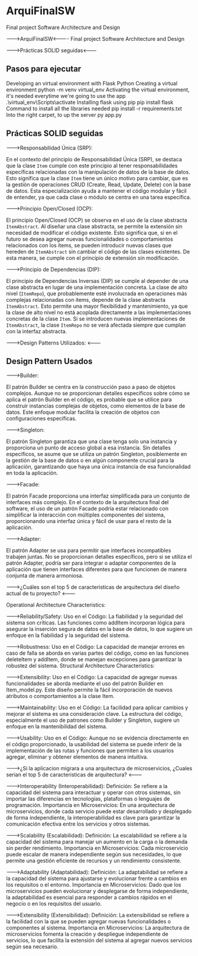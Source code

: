 # ArquiFinalSW
Final project Software Architecture and Design


--->ArquiFinalSW<----
Final project Software Architecture and Design

--->Prácticas SOLID seguidas<---

## Pasos para ejecutar

Developing an virtual environment with Flask Python
Creating a virtual environment
	python -m venv virtual_env
Activating the virtual environment, it's needed everytime we're going to use the app
	.\virtual_env\Scripts\activate
Installing flask using pip
	pip install flask
Command to install all the libraries needed
	pip install -r requirements.txt
Into the right carpet, to up the server
	py app.py

## Prácticas SOLID seguidas


--->Responsabilidad Única (SRP):

En el contexto del principio de Responsabilidad Única (SRP), 
se destaca que la clase `Item` cumple con este principio al tener responsabilidades específicas 
relacionadas con la manipulación de datos de la base de datos. 
Esto significa que la clase `Item` tiene un único motivo para cambiar, 
que es la gestión de operaciones CRUD (Create, Read, Update, Delete) con la base de datos. 
Esta especialización ayuda a mantener el código modular y fácil de entender,
ya que cada clase o módulo se centra en una tarea específica.

--->Principio Open/Closed (OCP):

El principio Open/Closed (OCP) se observa en el uso de la clase abstracta `ItemAbstract`. 
Al diseñar una clase abstracta, se permite la extensión sin necesidad de modificar el código existente. 
Esto significa que, si en el futuro se desea agregar nuevas funcionalidades o comportamientos relacionados con los ítems, 
se pueden introducir nuevas clases que hereden de `ItemAbstract` sin cambiar el código de las clases existentes. De esta manera, 
se cumple con el principio de extensión sin modificación.

--->Principio de Dependencias (DIP):

El principio de Dependencias Inversas (DIP) se cumple al depender de una clase abstracta en lugar de una implementación concreta. 
La clase de alto nivel (`ItemRepo`), que probablemente esté involucrada en operaciones más complejas relacionadas con ítems,
depende de la clase abstracta `ItemAbstract`. Esto permite una mayor flexibilidad y mantenimiento, 
ya que la clase de alto nivel no está acoplada directamente a las implementaciones concretas de la clase `Item`. 
Si se introducen nuevas implementaciones de `ItemAbstract`, la clase `ItemRepo` no se verá afectada siempre que cumplan con la interfaz abstracta.

--->Design Patterns Utilizados: <---

## Design Pattern Usados

--->Builder:

El patrón Builder se centra en la construcción paso a paso de objetos complejos. 
Aunque no se proporcionan detalles específicos sobre cómo se aplica el patrón Builder en el código, 
es probable que se utilice para construir instancias complejas de objetos, como elementos de la base de datos. 
Este enfoque modular facilita la creación de objetos con configuraciones específicas.

--->Singleton:

El patrón Singleton garantiza que una clase tenga solo una instancia y 
proporciona un punto de acceso global a esa instancia. Sin detalles específicos, se asume que se utiliza un patrón Singleton, 
posiblemente en la gestión de la base de datos o en algún componente crucial para la aplicación, 
garantizando que haya una única instancia de esa funcionalidad en toda la aplicación.

--->Facade:

El patrón Facade proporciona una interfaz simplificada para un conjunto de interfaces más complejo. 
En el contexto de la arquitectura final del software, el uso de un patrón Facade podría estar relacionado con 
simplificar la interacción con múltiples componentes del sistema, proporcionando una interfaz única y fácil de usar para el resto de la aplicación.

--->Adapter:

El patrón Adapter se usa para permitir que interfaces incompatibles trabajen juntas. 
No se proporcionan detalles específicos, pero si se utiliza el patrón Adapter, 
podría ser para integrar o adaptar componentes de la aplicación que tienen interfaces diferentes para que
funcionen de manera conjunta de manera armoniosa.

--->¿Cuáles son el top 5 de caracteristicas de arquitectura del diseño actual de tu proyecto? <---

Operational Architecture Characteristics:

--->Reliability/Safety:
Uso en el Código: La fiabilidad y la seguridad del sistema son críticas. 
Las funciones como addItem incorporan lógica para asegurar la inserción segura de datos en la base de datos, 
lo que sugiere un enfoque en la fiabilidad y la seguridad del sistema.

--->Robustness:
Uso en el Código: La capacidad de manejar errores en caso de falla se aborda en varias partes del código, 
como en las funciones deleteItem y addItem, donde se manejan excepciones para garantizar la robustez del sistema.
Structural Architecture Characteristics:

--->Extensibility:
Uso en el Código: La capacidad de agregar nuevas funcionalidades se aborda mediante el uso del patrón Builder en Item_model.py. 
Este diseño permite la fácil incorporación de nuevos atributos o comportamientos a la clase Item.

--->Maintainability:
Uso en el Código: La facilidad para aplicar cambios y mejorar el sistema es una consideración clave. 
La estructura del código, especialmente el uso de patrones como Builder y Singleton, sugiere un enfoque en la mantenibilidad del sistema.

--->Usability:
Uso en el Código: Aunque no se evidencia directamente en el código proporcionado, 
la usabilidad del sistema se puede inferir de la implementación de las rutas y funciones que permiten a los usuarios agregar,
eliminar y obtener elementos de manera intuitiva.


--->¿Si la aplicacion migrara a una arquitectura de microservicios, ¿Cuales serian el top 5 de caracteristicas de arquitectura? <---

--->Interoperability (Interoperabilidad):
Definición: Se refiere a la capacidad del sistema para interactuar y operar con otros sistemas, 
sin importar las diferencias en tecnologías, plataformas o lenguajes de programación.
Importancia en Microservicios: En una arquitectura de microservicios,
donde cada servicio puede estar desarrollado y desplegado de forma independiente, 
la interoperabilidad es clave para garantizar la comunicación efectiva entre los servicios y otros sistemas.

--->Scalability (Escalabilidad):
Definición: La escalabilidad se refiere a la capacidad del sistema para manejar un aumento en la carga o la demanda sin perder rendimiento.
Importancia en Microservicios: Cada microservicio puede escalar de manera independiente según sus necesidades, 
lo que permite una gestión eficiente de recursos y un rendimiento consistente.


--->Adaptability (Adaptabilidad):
Definición: La adaptabilidad se refiere a la capacidad del sistema para ajustarse y evolucionar frente a cambios en los requisitos o el entorno.
Importancia en Microservicios: Dado que los microservicios pueden evolucionar y desplegarse de forma independiente, 
la adaptabilidad es esencial para responder a cambios rápidos en el negocio o en los requisitos del usuario.

--->Extensibility (Extensibilidad):
Definición: La extensibilidad se refiere a la facilidad con la que se pueden agregar nuevas funcionalidades o componentes al sistema.
Importancia en Microservicios: La arquitectura de microservicios fomenta la creación y despliegue independiente de servicios,
lo que facilita la extensión del sistema al agregar nuevos servicios según sea necesario.


